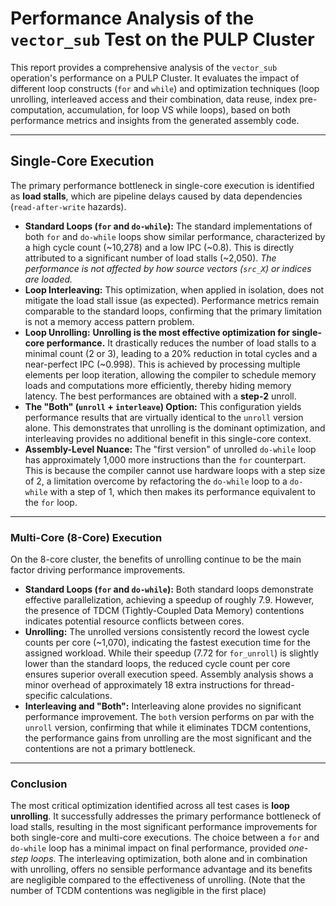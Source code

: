﻿# **Performance Analysis of the `vector_sub` Test on the PULP Cluster**

This report provides a comprehensive analysis of the `vector_sub` operation's performance on a PULP Cluster. It evaluates the impact of different loop constructs (`for` and `while`) and optimization techniques (loop unrolling, interleaved access and their combination, data reuse, index pre-computation, accumulation, for loop VS while loops), based on both performance metrics and insights from the generated assembly code.

---

## **Single-Core Execution**

The primary performance bottleneck in single-core execution is identified as **load stalls**, which are pipeline delays caused by data dependencies (`read-after-write` hazards).

* **Standard Loops (`for` and `do-while`):** The standard implementations of both `for` and `do-while` loops show similar performance, characterized by a high cycle count (~10,278) and a low IPC (~0.8). This is directly attributed to a significant number of load stalls (~2,050). *The performance is not affected by how source vectors (`src_X`) or indices are loaded.*
* **Loop Interleaving:** This optimization, when applied in isolation, does not mitigate the load stall issue (as expected). Performance metrics remain comparable to the standard loops, confirming that the primary limitation is not a memory access pattern problem.
* **Loop Unrolling:** **Unrolling is the most effective optimization for single-core performance.** It drastically reduces the number of load stalls to a minimal count (2 or 3), leading to a 20% reduction in total cycles and a near-perfect IPC (~0.998). This is achieved by processing multiple elements per loop iteration, allowing the compiler to schedule memory loads and computations more efficiently, thereby hiding memory latency. The best performances are obtained with a **step-2** unroll.
* **The "Both" (`unroll` + `interleave`) Option:** This configuration yields performance results that are virtually identical to the `unroll` version alone. This demonstrates that unrolling is the dominant optimization, and interleaving provides no additional benefit in this single-core context.
* **Assembly-Level Nuance:** The "first version" of unrolled `do-while` loop has approximately 1,000 more instructions than the `for` counterpart. This is because the compiler cannot use hardware loops with a step size of 2, a limitation overcome by refactoring the `do-while` loop to a `do-while` with a step of 1, which then makes its performance equivalent to the `for` loop.

---

### **Multi-Core (8-Core) Execution**

On the 8-core cluster, the benefits of unrolling continue to be the main factor driving performance improvements.

* **Standard Loops (`for` and `do-while`):** Both standard loops demonstrate effective parallelization, achieving a speedup of roughly 7.9. However, the presence of TDCM (Tightly-Coupled Data Memory) contentions indicates potential resource conflicts between cores.
* **Unrolling:** The unrolled versions consistently record the lowest cycle counts per core (~1,070), indicating the fastest execution time for the assigned workload. While their speedup (7.72 for `for_unroll`) is slightly lower than the standard loops, the reduced cycle count per core ensures superior overall execution speed. Assembly analysis shows a minor overhead of approximately 18 extra instructions for thread-specific calculations.
* **Interleaving and "Both":** Interleaving alone provides no significant performance improvement. The `both` version performs on par with the `unroll` version, confirming that while it eliminates TDCM contentions, the performance gains from unrolling are the most significant and the contentions are not a primary bottleneck.

---

### **Conclusion**

The most critical optimization identified across all test cases is **loop unrolling**. It successfully addresses the primary performance bottleneck of load stalls, resulting in the most significant performance improvements for both single-core and multi-core executions. The choice between a `for` and `do-while` loop has a minimal impact on final performance, provided *one-step loops*. The interleaving optimization, both alone and in combination with unrolling, offers no sensible performance advantage and its benefits are negligible compared to the effectiveness of unrolling. (Note that the number of TCDM contentions was negligible in the first place)
